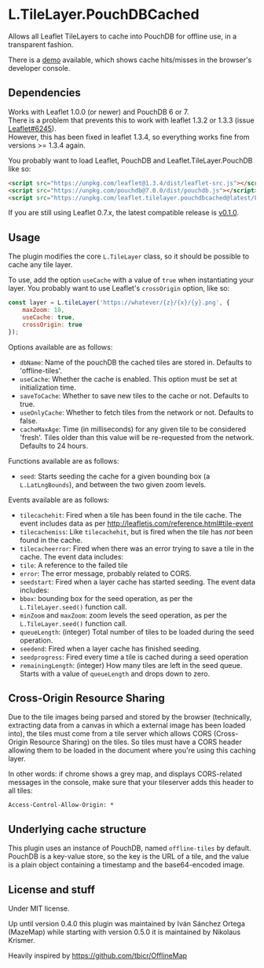 # L.TileLayer.PouchDBCached

Allows all Leaflet TileLayers to cache into PouchDB for offline use, in a transparent fashion.

There is a [demo](https://nikolauskrismer.github.io/Leaflet.TileLayer.PouchDBCached/demo.html) available, which shows cache hits/misses in the browser's developer console.

## Dependencies

Works with Leaflet 1.0.0 (or newer) and PouchDB 6 or 7.  
There is a problem that prevents this to work with leaflet 1.3.2 or 1.3.3 (issue [Leaflet#6245](https://github.com/Leaflet/Leaflet/issues/6245)).  
However, this has been fixed in leaflet 1.3.4, so everything works fine from versions >= 1.3.4 again.

You probably want to load Leaflet, PouchDB and Leaflet.TileLayer.PouchDB like so:

```html
<script src="https://unpkg.com/leaflet@1.3.4/dist/leaflet-src.js"></script>
<script src="https://unpkg.com/pouchdb@7.0.0/dist/pouchdb.js"></script>
<script src="https://unpkg.com/leaflet.tilelayer.pouchdbcached@latest/L.TileLayer.PouchDBCached.js"></script>
```

If you are still using Leaflet 0.7.x, the latest compatible release is [v0.1.0](https://github.com/MazeMap/Leaflet.TileLayer.PouchDBCached/releases/tag/v0.1.0).


## Usage

The plugin modifies the core `L.TileLayer` class, so it should be possible to cache any tile layer.

To use, add the option `useCache` with a value of `true` when instantiating your layer. You probably want to use Leaflet's `crossOrigin` option, like so:

```javascript
const layer = L.tileLayer('https://whatever/{z}/{x}/{y}.png', {
	maxZoom: 18,
	useCache: true,
	crossOrigin: true
});
```

Options available are as follows:

* `dbName`: Name of the pouchDB the cached tiles are stored in. Defaults to 'offline-tiles'.
* `useCache`: Whether the cache is enabled. This option must be set at initialization time.
* `saveToCache`: Whether to save new tiles to the cache or not. Defaults to true.
* `useOnlyCache`: Whether to fetch tiles from the network or not. Defaults to false.
* `cacheMaxAge`: Time (in milliseconds) for any given tile to be considered 'fresh'. Tiles older than this value will be re-requested from the network. Defaults to 24 hours.

Functions available are as follows:
* `seed`: Starts seeding the cache for a given bounding box (a `L.LatLngBounds`), and between the two given zoom levels.

Events available are as follows:

* `tilecachehit`: Fired when a tile has been found in the tile cache. The event includes data as per http://leafletjs.com/reference.html#tile-event
* `tilecachemiss`: Like `tilecachehit`, but is fired when the tile has *not* been found in the cache.
* `tilecacheerror`: Fired when there was an error trying to save a tile in the cache. The event data includes:
 * `tile`: A reference to the failed tile
 * `error`: The error message, probably related to CORS.
* `seedstart`: Fired when a layer cache has started seeding. The event data includes:
 * `bbox`: bounding box for the seed operation, as per the `L.TileLayer.seed()` function call.
 * `minZoom` and `maxZoom`: zoom levels the seed operation, as per the `L.TileLayer.seed()` function call.
 * `queueLength`: (integer) Total number of tiles to be loaded during the seed operation.
* `seedend`: Fired when a layer cache has finished seeding.
* `seedprogress`: Fired every time a tile is cached during a seed operation
 * `remainingLength`: (integer) How many tiles are left in the seed queue. Starts with a value of `queueLength` and drops down to zero.


## Cross-Origin Resource Sharing

Due to the tile images being parsed and stored by the browser (technically, extracting data from a canvas in which a external image has been loaded into), the tiles must come from a tile server which allows CORS (Cross-Origin Resource Sharing) on the tiles. So tiles must have a CORS header allowing them to be loaded in the document where you're using this caching layer.

In other words: if chrome shows a grey map, and displays CORS-related messages in the console, make sure that your tileserver adds this header to all tiles:

	Access-Control-Allow-Origin: *


## Underlying cache structure

This plugin uses an instance of PouchDB, named `offline-tiles` by default. PouchDB is a key-value store, so the key is the URL of a tile, and the value is a plain object containing a timestamp and the base64-encoded image.


## License and stuff

Under MIT license.

Up until version 0.4.0 this plugin was maintained by Iván Sánchez Ortega (MazeMap) while starting with version 0.5.0 it is maintained by Nikolaus Krismer.

Heavily inspired by https://github.com/tbicr/OfflineMap


